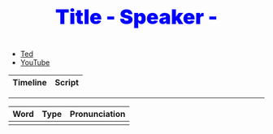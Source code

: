 <style>
.vn {
  color: green;
}
</style>

<center style="color: blue; font-size: 40px; font-weight: 900">

  Title
  \- Speaker -

</center>

* [Ted]()
* [YouTube]()

|Timeline|<center>Script</center>|
|:-:|-|

<hr>

|Word|Type|Pronunciation|
|-|:-:|-|
||||